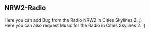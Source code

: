## NRW2-Radio
Here you can add Bug from the Radio NRW2 in Cities Skylines 2. ;)                  
Here you can also request Music for the Radio in Cities Skylines 2. ;)
